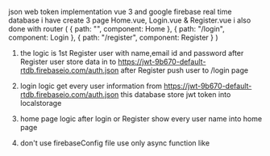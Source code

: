 <script>
import { reactive } from "vue";
import { useRouter } from "vue-router";

export default {
  name: "Login",

  setup() {
    const data = reactive({
      email: "",
      password: "",
    });

    const router = useRouter();

    const submit = async () => {
      try {
        const response = await fetch(
          "https://jwt-9b670-default-rtdb.firebaseio.com/login.json",
          {
            method: "POST",
            headers: {
              "Content-Type": "application/json",
            },
            body: JSON.stringify(data),
          }
        );

        if (!response.ok) {
          throw new Error("Network response was not ok");
        }

        const responseData = await response.json();
        console.log("Response data:", responseData);

        // Store cookies after successful login
        document.cookie = `token=${responseData.token}; path=/`;

        router.push("/");
      } catch (error) {
        console.error("Error:", error);
      }
    };

    return {
      data,
      submit,
    };
  },
};
</script>

json web token implementation vue 3 and google firebase real time database i have create 3 page Home.vue,
Login.vue & Register.vue i also done with router ( { path: "", component: Home },
{ path: "/login", component: Login },
{ path: "/register", component: Register } )

1) the logic is 1st Register user with name,email id and password after Register user store data in to https://jwt-9b670-default-rtdb.firebaseio.com/auth.json after Register push user to /login page


2) login logic get every user information from https://jwt-9b670-default-rtdb.firebaseio.com/auth.json this database store jwt token into localstorage  

3) home page logic after login or Register show every user name into home page 


4) don't use firebaseConfig file use only async function like <script>
import { reactive } from "vue";
import { useRouter } from "vue-router";

export default {
  name: "Login",

  setup() {
    const data = reactive({
      email: "",
      password: "",
    });

    const router = useRouter();

    const submit = async () => {
      try {
        const response = await fetch(
          "https://jwt-9b670-default-rtdb.firebaseio.com/login.json",
          {
            method: "POST",
            headers: {
              "Content-Type": "application/json",
            },
            body: JSON.stringify(data),
          }
        );

        if (!response.ok) {
          throw new Error("Network response was not ok");
        }

        const responseData = await response.json();
        console.log("Response data:", responseData);

        // Store cookies after successful login
        document.cookie = `token=${responseData.token}; path=/`;

        router.push("/");
      } catch (error) {
        console.error("Error:", error);
      }
    };

    return {
      data,
      submit,
    };
  },
};
</script>
